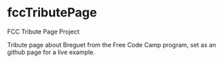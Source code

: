 # fccTributePage
FCC Tribute Page Project

Tribute page about Breguet from the Free Code Camp program, set as an github page for a live example.  
